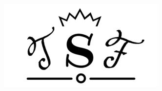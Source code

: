 <div class="main-logo">
  <img src="images/tsf-logo.png" class="main-logo-image" alt="The Sidel Family Logo" />
</div>
